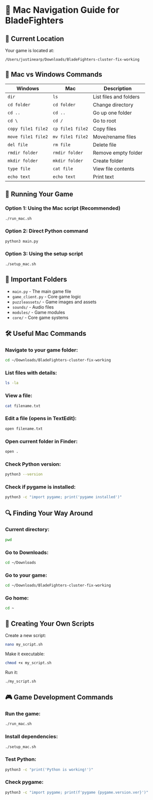 # 🍎 Mac Navigation Guide for BladeFighters

## 📁 Current Location
Your game is located at:
```
/Users/justinearp/Downloads/BladeFighters-cluster-fix-working
```

## 🔧 Mac vs Windows Commands

| Windows | Mac | Description |
|---------|-----|-------------|
| `dir` | `ls` | List files and folders |
| `cd folder` | `cd folder` | Change directory |
| `cd ..` | `cd ..` | Go up one folder |
| `cd \` | `cd /` | Go to root |
| `copy file1 file2` | `cp file1 file2` | Copy files |
| `move file1 file2` | `mv file1 file2` | Move/rename files |
| `del file` | `rm file` | Delete file |
| `rmdir folder` | `rmdir folder` | Remove empty folder |
| `mkdir folder` | `mkdir folder` | Create folder |
| `type file` | `cat file` | View file contents |
| `echo text` | `echo text` | Print text |

## 🚀 Running Your Game

### Option 1: Using the Mac script (Recommended)
```bash
./run_mac.sh
```

### Option 2: Direct Python command
```bash
python3 main.py
```

### Option 3: Using the setup script
```bash
./setup_mac.sh
```

## 📂 Important Folders

- `main.py` - The main game file
- `game_client.py` - Core game logic
- `puzzleassets/` - Game images and assets
- `sounds/` - Audio files
- `modules/` - Game modules
- `core/` - Core game systems

## 🛠️ Useful Mac Commands

### Navigate to your game folder:
```bash
cd ~/Downloads/BladeFighters-cluster-fix-working
```

### List files with details:
```bash
ls -la
```

### View a file:
```bash
cat filename.txt
```

### Edit a file (opens in TextEdit):
```bash
open filename.txt
```

### Open current folder in Finder:
```bash
open .
```

### Check Python version:
```bash
python3 --version
```

### Check if pygame is installed:
```bash
python3 -c "import pygame; print('pygame installed')"
```

## 🔍 Finding Your Way Around

### Current directory:
```bash
pwd
```

### Go to Downloads:
```bash
cd ~/Downloads
```

### Go to your game:
```bash
cd ~/Downloads/BladeFighters-cluster-fix-working
```

### Go home:
```bash
cd ~
```

## 📝 Creating Your Own Scripts

Create a new script:
```bash
nano my_script.sh
```

Make it executable:
```bash
chmod +x my_script.sh
```

Run it:
```bash
./my_script.sh
```

## 🎮 Game Development Commands

### Run the game:
```bash
./run_mac.sh
```

### Install dependencies:
```bash
./setup_mac.sh
```

### Test Python:
```bash
python3 -c "print('Python is working!')"
```

### Check pygame:
```bash
python3 -c "import pygame; print(f'pygame {pygame.version.ver}')"
``` 